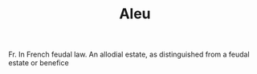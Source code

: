 ---
title: Aleu
letter: A
permalink: "/definitions/aleu.html"
body: Fr. In French feudal law. An allodial estate, as distinguished from a feudal
  estate or benefice
published_at: '2018-07-07'
layout: post
---